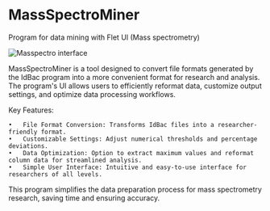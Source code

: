 # MassSpectroMiner
Program for data mining with Flet UI (Mass spectrometry)


![Masspectro interface](https://github.com/user-attachments/assets/02414532-188d-4a0f-9f12-c9ce19f72f1a)


MassSpectroMiner is a tool designed to convert file formats generated by the IdBac program into a more convenient format for research and analysis. The program's UI allows users to efficiently reformat data, customize output settings, and optimize data processing workflows.

Key Features:

	•	File Format Conversion: Transforms IdBac files into a researcher-friendly format.
	•	Customizable Settings: Adjust numerical thresholds and percentage deviations.
	•	Data Optimization: Option to extract maximum values and reformat column data for streamlined analysis.
	•	Simple User Interface: Intuitive and easy-to-use interface for researchers of all levels.

This program simplifies the data preparation process for mass spectrometry research, saving time and ensuring accuracy.
